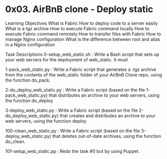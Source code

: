 # 0x03. AirBnB clone - Deploy static

Learning Objectives
What is Fabric
How to deploy code to a server easily
What is a tgz archive
How to execute Fabric command locally
How to execute Fabric command remotely
How to transfer files with Fabric
How to manage Nginx configuration
What is the difference between root and alias in a Nginx configuration

Task Descriptions
0-setup_web_static.sh : Write a Bash script that sets up your web servers for the deployment of web_static.
 It must

1-pack_web_static.py : Write a Fabric script that generates a .tgz archive from the contents of the web_static folder of your AirBnB Clone repo, using the function do_pack.

2-do_deploy_web_static.py : Write a Fabric script (based on the file 1-pack_web_static.py) that distributes an archive to your web servers, using the function do_deploy

3-deploy_web_static.py : Write a Fabric script (based on the file 2-do_deploy_web_static.py) that creates and distributes an archive to your web servers, using the function deploy

100-clean_web_static.py : Write a Fabric script (based on the file 3-deploy_web_static.py) that deletes out-of-date archives, using the function do_clean.

101-setup_web_static.pp : Redo the task #0 but by using Puppet.
